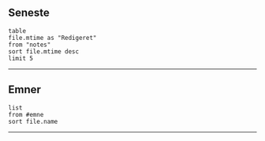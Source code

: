 ## Seneste
```dataview 
table
file.mtime as "Redigeret"
from "notes"
sort file.mtime desc
limit 5
```

---

## Emner
```dataview 
list
from #emne 
sort file.name
```

---

